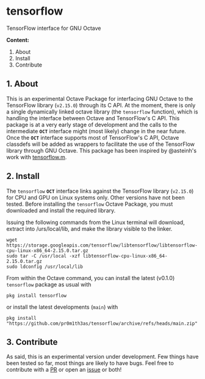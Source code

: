 # tensorflow
TensorFlow interface for GNU Octave

**Content:**

1. About
2. Install
3. Contribute

## 1. About
This is an experimental Octave Package for interfacing GNU Octave to the TensorFlow library (`v2.15.0`) through its C API. At the moment, there is only a single dynamically linked octave library (the `tensorflow` function), which is handling the interface between Octave and TensorFlow's C API. This package is at a very early stage of development and the calls to the intermediate **`OCT`** interface might (most likely) change in the near future. Once the **`OCT`** interface supports most of TensorFlow's C API, Octave classdefs will be added as wrappers to facilitate the use of the TensorFlow library through GNU Octave. This package has been inspired by @asteinh's work with [tensorflow.m](https://github.com/asteinh/tensorflow.m).

## 2. Install
The `tensorflow` **`OCT`** interface links against the TensorFlow library (`v2.15.0`) for CPU and GPU on Linux systems only. Other versions have not been tested. Before installing the `tensorflow` Octave Package, you must downloaded and install the required library.

Issuing the following commands from the Linux terminal will download, extract into /urs/local/lib, and make the library visible to the linker.
```
wget https://storage.googleapis.com/tensorflow/libtensorflow/libtensorflow-cpu-linux-x86_64-2.15.0.tar.gz
sudo tar -C /usr/local -xzf libtensorflow-cpu-linux-x86_64-2.15.0.tar.gz
sudo ldconfig /usr/local/lib
```
From within the Octave command, you can install the latest (v0.1.0) `tensorflow` package as usual with
```
pkg install tensorflow
```
or install the latest developments (`main`) with
```
pkg install "https://github.com/pr0m1th3as/tensorflow/archive/refs/heads/main.zip"
```

## 3. Contribute
As said, this is an experimental version under development. Few things have been tested so far, most things are likely to have bugs. Feel free to contribute with a [PR](https://github.com/gnu-octave/statistics/pulls) or open an [issue](https://github.com/gnu-octave/statistics/issues) or both!
